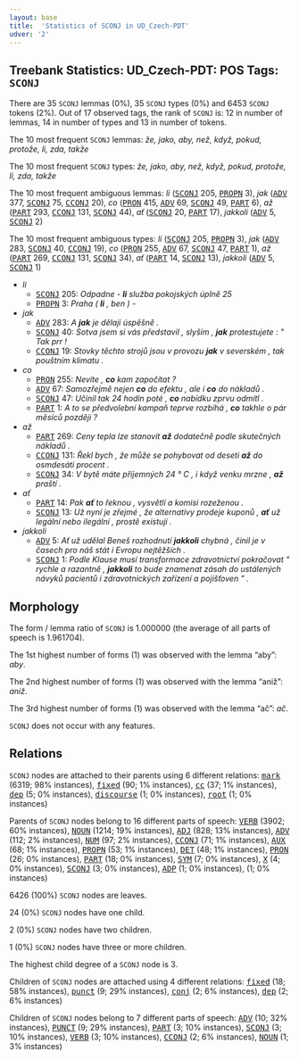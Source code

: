 ```yaml
---
layout: base
title:  'Statistics of SCONJ in UD_Czech-PDT'
udver: '2'
---
```


## Treebank Statistics: UD_Czech-PDT: POS Tags: `SCONJ`

There are 35 `SCONJ` lemmas (0%), 35 `SCONJ` types (0%) and 6453 `SCONJ` tokens (2%).
Out of 17 observed tags, the rank of `SCONJ` is: 12 in number of lemmas, 14 in number of types and 13 in number of tokens.

The 10 most frequent `SCONJ` lemmas: <em>že, jako, aby, než, když, pokud, protože, li, zda, takže</em>

The 10 most frequent `SCONJ` types:  <em>že, jako, aby, než, když, pokud, protože, li, zda, takže</em>

The 10 most frequent ambiguous lemmas: <em>li</em> (<tt><a href="cs_pdt-pos-SCONJ.html">SCONJ</a></tt> 205, <tt><a href="cs_pdt-pos-PROPN.html">PROPN</a></tt> 3), <em>jak</em> (<tt><a href="cs_pdt-pos-ADV.html">ADV</a></tt> 377, <tt><a href="cs_pdt-pos-SCONJ.html">SCONJ</a></tt> 75, <tt><a href="cs_pdt-pos-CCONJ.html">CCONJ</a></tt> 20), <em>co</em> (<tt><a href="cs_pdt-pos-PRON.html">PRON</a></tt> 415, <tt><a href="cs_pdt-pos-ADV.html">ADV</a></tt> 69, <tt><a href="cs_pdt-pos-SCONJ.html">SCONJ</a></tt> 49, <tt><a href="cs_pdt-pos-PART.html">PART</a></tt> 6), <em>až</em> (<tt><a href="cs_pdt-pos-PART.html">PART</a></tt> 293, <tt><a href="cs_pdt-pos-CCONJ.html">CCONJ</a></tt> 131, <tt><a href="cs_pdt-pos-SCONJ.html">SCONJ</a></tt> 44), <em>ať</em> (<tt><a href="cs_pdt-pos-SCONJ.html">SCONJ</a></tt> 20, <tt><a href="cs_pdt-pos-PART.html">PART</a></tt> 17), <em>jakkoli</em> (<tt><a href="cs_pdt-pos-ADV.html">ADV</a></tt> 5, <tt><a href="cs_pdt-pos-SCONJ.html">SCONJ</a></tt> 2)

The 10 most frequent ambiguous types:  <em>li</em> (<tt><a href="cs_pdt-pos-SCONJ.html">SCONJ</a></tt> 205, <tt><a href="cs_pdt-pos-PROPN.html">PROPN</a></tt> 3), <em>jak</em> (<tt><a href="cs_pdt-pos-ADV.html">ADV</a></tt> 283, <tt><a href="cs_pdt-pos-SCONJ.html">SCONJ</a></tt> 40, <tt><a href="cs_pdt-pos-CCONJ.html">CCONJ</a></tt> 19), <em>co</em> (<tt><a href="cs_pdt-pos-PRON.html">PRON</a></tt> 255, <tt><a href="cs_pdt-pos-ADV.html">ADV</a></tt> 67, <tt><a href="cs_pdt-pos-SCONJ.html">SCONJ</a></tt> 47, <tt><a href="cs_pdt-pos-PART.html">PART</a></tt> 1), <em>až</em> (<tt><a href="cs_pdt-pos-PART.html">PART</a></tt> 269, <tt><a href="cs_pdt-pos-CCONJ.html">CCONJ</a></tt> 131, <tt><a href="cs_pdt-pos-SCONJ.html">SCONJ</a></tt> 34), <em>ať</em> (<tt><a href="cs_pdt-pos-PART.html">PART</a></tt> 14, <tt><a href="cs_pdt-pos-SCONJ.html">SCONJ</a></tt> 13), <em>jakkoli</em> (<tt><a href="cs_pdt-pos-ADV.html">ADV</a></tt> 5, <tt><a href="cs_pdt-pos-SCONJ.html">SCONJ</a></tt> 1)


* <em>li</em>
  * <tt><a href="cs_pdt-pos-SCONJ.html">SCONJ</a></tt> 205: <em>Odpadne - <b>li</b> služba pokojských úplně 25</em>
  * <tt><a href="cs_pdt-pos-PROPN.html">PROPN</a></tt> 3: <em>Praha ( <b>li</b> , ben ) -</em>
* <em>jak</em>
  * <tt><a href="cs_pdt-pos-ADV.html">ADV</a></tt> 283: <em>A <b>jak</b> je dělají úspěšně .</em>
  * <tt><a href="cs_pdt-pos-SCONJ.html">SCONJ</a></tt> 40: <em>Sotva jsem si vás představil , slyším , <b>jak</b> protestujete : " Tak prr !</em>
  * <tt><a href="cs_pdt-pos-CCONJ.html">CCONJ</a></tt> 19: <em>Stovky těchto strojů jsou v provozu <b>jak</b> v severském , tak pouštním klimatu .</em>
* <em>co</em>
  * <tt><a href="cs_pdt-pos-PRON.html">PRON</a></tt> 255: <em>Nevíte , <b>co</b> kam započítat ?</em>
  * <tt><a href="cs_pdt-pos-ADV.html">ADV</a></tt> 67: <em>Samozřejmě nejen <b>co</b> do efektu , ale i <b>co</b> do nákladů .</em>
  * <tt><a href="cs_pdt-pos-SCONJ.html">SCONJ</a></tt> 47: <em>Učinil tak 24 hodin poté , <b>co</b> nabídku zprvu odmítl .</em>
  * <tt><a href="cs_pdt-pos-PART.html">PART</a></tt> 1: <em>A to se předvolební kampaň teprve rozbíhá , <b>co</b> takhle o pár měsíců později ?</em>
* <em>až</em>
  * <tt><a href="cs_pdt-pos-PART.html">PART</a></tt> 269: <em>Ceny tepla lze stanovit <b>až</b> dodatečně podle skutečných nákladů .</em>
  * <tt><a href="cs_pdt-pos-CCONJ.html">CCONJ</a></tt> 131: <em>Řekl bych , že může se pohybovat od deseti <b>až</b> do osmdesáti procent .</em>
  * <tt><a href="cs_pdt-pos-SCONJ.html">SCONJ</a></tt> 34: <em>V bytě máte příjemných 24 ° C , i když venku mrzne , <b>až</b> praští .</em>
* <em>ať</em>
  * <tt><a href="cs_pdt-pos-PART.html">PART</a></tt> 14: <em>Pak <b>ať</b> to řeknou , vysvětlí a komisi rozeženou .</em>
  * <tt><a href="cs_pdt-pos-SCONJ.html">SCONJ</a></tt> 13: <em>Už nyní je zřejmé , že alternativy prodeje kuponů , <b>ať</b> už legální nebo ilegální , prostě existují .</em>
* <em>jakkoli</em>
  * <tt><a href="cs_pdt-pos-ADV.html">ADV</a></tt> 5: <em>Ať už udělal Beneš rozhodnutí <b>jakkoli</b> chybná , činil je v časech pro náš stát i Evropu nejtěžších .</em>
  * <tt><a href="cs_pdt-pos-SCONJ.html">SCONJ</a></tt> 1: <em>Podle Klause musí transformace zdravotnictví pokračovat " rychle a razantně , <b>jakkoli</b> to bude znamenat zásah do ustálených návyků pacientů i zdravotnických zařízení a pojišťoven " .</em>

## Morphology

The form / lemma ratio of `SCONJ` is 1.000000 (the average of all parts of speech is 1.961704).

The 1st highest number of forms (1) was observed with the lemma “aby”: <em>aby</em>.

The 2nd highest number of forms (1) was observed with the lemma “aniž”: <em>aniž</em>.

The 3rd highest number of forms (1) was observed with the lemma “ač”: <em>ač</em>.

`SCONJ` does not occur with any features.


## Relations

`SCONJ` nodes are attached to their parents using 6 different relations: <tt><a href="cs_pdt-dep-mark.html">mark</a></tt> (6319; 98% instances), <tt><a href="cs_pdt-dep-fixed.html">fixed</a></tt> (90; 1% instances), <tt><a href="cs_pdt-dep-cc.html">cc</a></tt> (37; 1% instances), <tt><a href="cs_pdt-dep-dep.html">dep</a></tt> (5; 0% instances), <tt><a href="cs_pdt-dep-discourse.html">discourse</a></tt> (1; 0% instances), <tt><a href="cs_pdt-dep-root.html">root</a></tt> (1; 0% instances)

Parents of `SCONJ` nodes belong to 16 different parts of speech: <tt><a href="cs_pdt-pos-VERB.html">VERB</a></tt> (3902; 60% instances), <tt><a href="cs_pdt-pos-NOUN.html">NOUN</a></tt> (1214; 19% instances), <tt><a href="cs_pdt-pos-ADJ.html">ADJ</a></tt> (828; 13% instances), <tt><a href="cs_pdt-pos-ADV.html">ADV</a></tt> (112; 2% instances), <tt><a href="cs_pdt-pos-NUM.html">NUM</a></tt> (97; 2% instances), <tt><a href="cs_pdt-pos-CCONJ.html">CCONJ</a></tt> (71; 1% instances), <tt><a href="cs_pdt-pos-AUX.html">AUX</a></tt> (68; 1% instances), <tt><a href="cs_pdt-pos-PROPN.html">PROPN</a></tt> (53; 1% instances), <tt><a href="cs_pdt-pos-DET.html">DET</a></tt> (48; 1% instances), <tt><a href="cs_pdt-pos-PRON.html">PRON</a></tt> (26; 0% instances), <tt><a href="cs_pdt-pos-PART.html">PART</a></tt> (18; 0% instances), <tt><a href="cs_pdt-pos-SYM.html">SYM</a></tt> (7; 0% instances), <tt><a href="cs_pdt-pos-X.html">X</a></tt> (4; 0% instances), <tt><a href="cs_pdt-pos-SCONJ.html">SCONJ</a></tt> (3; 0% instances), <tt><a href="cs_pdt-pos-ADP.html">ADP</a></tt> (1; 0% instances),  (1; 0% instances)

6426 (100%) `SCONJ` nodes are leaves.

24 (0%) `SCONJ` nodes have one child.

2 (0%) `SCONJ` nodes have two children.

1 (0%) `SCONJ` nodes have three or more children.

The highest child degree of a `SCONJ` node is 3.

Children of `SCONJ` nodes are attached using 4 different relations: <tt><a href="cs_pdt-dep-fixed.html">fixed</a></tt> (18; 58% instances), <tt><a href="cs_pdt-dep-punct.html">punct</a></tt> (9; 29% instances), <tt><a href="cs_pdt-dep-conj.html">conj</a></tt> (2; 6% instances), <tt><a href="cs_pdt-dep-dep.html">dep</a></tt> (2; 6% instances)

Children of `SCONJ` nodes belong to 7 different parts of speech: <tt><a href="cs_pdt-pos-ADV.html">ADV</a></tt> (10; 32% instances), <tt><a href="cs_pdt-pos-PUNCT.html">PUNCT</a></tt> (9; 29% instances), <tt><a href="cs_pdt-pos-PART.html">PART</a></tt> (3; 10% instances), <tt><a href="cs_pdt-pos-SCONJ.html">SCONJ</a></tt> (3; 10% instances), <tt><a href="cs_pdt-pos-VERB.html">VERB</a></tt> (3; 10% instances), <tt><a href="cs_pdt-pos-CCONJ.html">CCONJ</a></tt> (2; 6% instances), <tt><a href="cs_pdt-pos-NOUN.html">NOUN</a></tt> (1; 3% instances)

